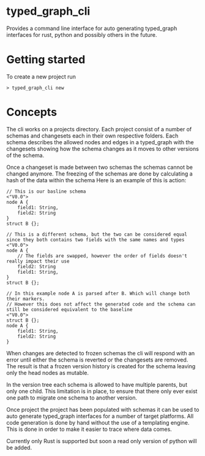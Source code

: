 # typed_graph_cli
Provides a command line interface for auto generating typed_graph interfaces for rust, python and possibly others in the future.

# Getting started
To create a new project run
```
> typed_graph_cli new
```


# Concepts
The cli works on a projects directory. Each project consist of a number of schemas and changesets each in their own respective folders. Each schema describes the allowed nodes and edges in a typed_graph with the changesets showing how the schema changes as it moves to other versions of the schema.

Once a changeset is made between two schemas the schemas cannot be changed anymore. The freezing of the schemas are done by calculating a hash of the data within the schema
Here is an example of this is action:

```
// This is our basline schema
<"V0.0">
node A {
    field1: String,
    field2: String
}
struct B {};
```

```
// This is a different schema, but the two can be considered equal since they both contains two fields with the same names and types
<"V0.0">
node A {
    // The fields are swapped, however the order of fields doesn't really impact their use
    field2: String
    field1: String,
}
struct B {};
```

```
// In this example node A is parsed after B. Which will change both their markers.
// However this does not affect the generated code and the schema can still be considered equivalent to the baseline
<"V0.0">
struct B {};
node A {
    field1: String,
    field2: String
}
```

When changes are detected to frozen schemas the cli will respond with an error until either the schema is reverted or the changesets are removed. The result is that a frozen version history is created for the schema leaving only the head nodes as mutable.

In the version tree each schema is allowed to have multiple parents, but only one child. This limitation is in place, to ensure that there only ever exist one path to migrate one schema to another version.


Once project the project has been populated with schemas it can be used to auto generate typed_graph interfaces for a number of target platforms.
All code generation is done by hand without the use of a templating engine. 
This is done in order to make it easier to trace where data comes.

Currently only Rust is supported but soon a read only version of python will be added.